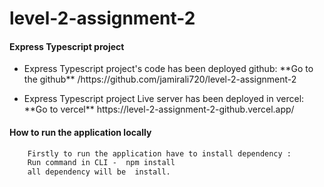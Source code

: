 # level-2-assignment-2



#### Express Typescript project



 * <p> Express Typescript project's code has been deployed github: **Go to the github** /https://github.com/jamirali720/level-2-assignment-2 </p> 
 * <p>Express Typescript project Live server has been deployed in vercel: **Go to vercel** https://level-2-assignment-2-github.vercel.app/ </a> </p>


#### How to run the application locally

```html
    Firstly to run the application have to install dependency :   
    Run command in CLI -  npm install   
    all dependency will be  install.
```
<p>  </p>



